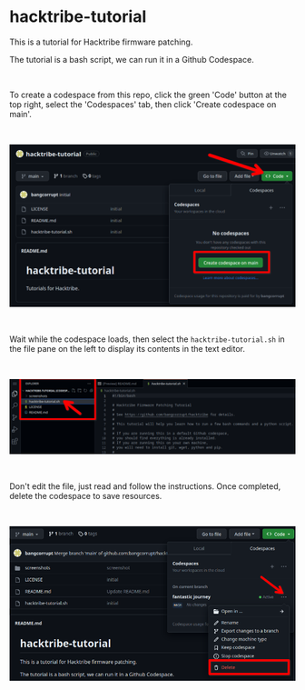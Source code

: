 # hacktribe-tutorial

This is a tutorial for Hacktribe firmware patching.

The tutorial is a bash script, we can run it in a Github Codespace.

<br/>

To create a codespace from this repo, click the green 'Code' button at the top right, select the 'Codespaces' tab, then click 'Create codespace on main'.

<br/>

![Screenshot showing how to create codespace.](/screenshots/create-codespace.png)

<br/>

Wait while the codespace loads, then select the `hacktribe-tutorial.sh` in the file pane on the left to display its contents in the text editor.

<br/>

![Screenshot showing how to select file for editing.](/screenshots/file-pane.png)

<br/>

Don't edit the file, just read and follow the instructions.  Once completed, delete the codespace to save resources.

<br/>

![Screenshot showing how to delete codespace.](/screenshots/delete-codespace.png)

<br/>
